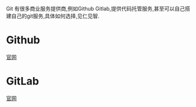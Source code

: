 Git 有很多商业服务提供商,例如Github Gitlab,提供代码托管服务,甚至可以自己搭建自己的git服务,具体如何选择,见仁见智.

# Github

[官网](https://github.com)

# GitLab

[官网](https://gitlab.com)